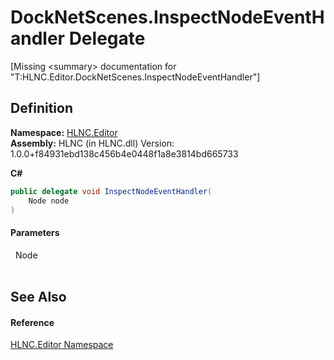 # DockNetScenes.InspectNodeEventHandler Delegate


\[Missing &lt;summary&gt; documentation for "T:HLNC.Editor.DockNetScenes.InspectNodeEventHandler"\]



## Definition
**Namespace:** <a href="N_HLNC_Editor">HLNC.Editor</a>  
**Assembly:** HLNC (in HLNC.dll) Version: 1.0.0+f84931ebd138c456b4e0448f1a8e3814bd665733

**C#**
``` C#
public delegate void InspectNodeEventHandler(
	Node node
)
```



#### Parameters
<dl><dt>  Node</dt><dd> </dd></dl>

## See Also


#### Reference
<a href="N_HLNC_Editor">HLNC.Editor Namespace</a>  

